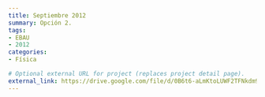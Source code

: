 ```yaml
---
title: Septiembre 2012
summary: Opción 2.
tags:
- EBAU
- 2012
categories:
- Física

# Optional external URL for project (replaces project detail page).
external_link: https://drive.google.com/file/d/0B6t6-aLmKtoLUWF2TFNkdm9LMXc/view
---
```

